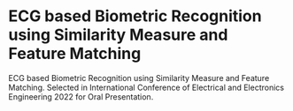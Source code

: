 # ECG based Biometric Recognition using Similarity Measure and Feature Matching
ECG based Biometric Recognition using Similarity Measure and Feature Matching.
Selected in International Conference of Electrical and Electronics Engineering 2022 for Oral Presentation.
